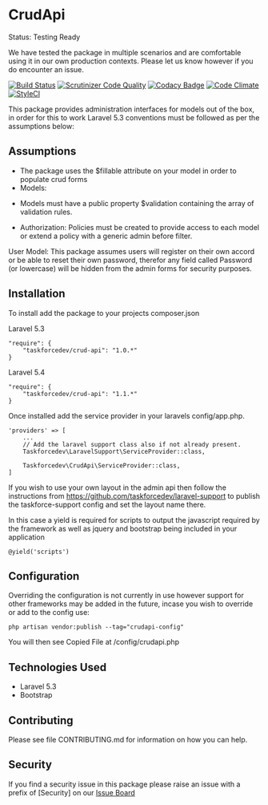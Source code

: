 # CrudApi #

Status: Testing Ready

We have tested the package in multiple scenarios and are comfortable using it in our own production contexts.  Please let us know however if you do encounter an issue.

[![Build Status](https://travis-ci.org/taskforcedev-testing/crudapi.svg?branch=master)](https://travis-ci.org/taskforcedev-testing/crudapi) [![Scrutinizer Code Quality](https://scrutinizer-ci.com/g/taskforcedev/crud-api/badges/quality-score.png?b=master)](https://scrutinizer-ci.com/g/taskforcedev/crud-api/?branch=master) [![Codacy Badge](https://www.codacy.com/project/badge/aff7a9540c4b4f03977393a05d23a25d)](https://www.codacy.com/public/taskforce2eu/crud-api) [![Code Climate](https://codeclimate.com/github/taskforcedev/crud-api/badges/gpa.svg)](https://codeclimate.com/github/taskforcedev/crud-api)
[![StyleCI](https://styleci.io/repos/32332348/shield?branch=master)](https://styleci.io/repos/32332348)

This package provides administration interfaces for models out of the box, in order for this to work Laravel 5.3 conventions must be followed as per the assumptions below:

## Assumptions
- The package uses the $fillable attribute on your model in order to populate crud forms
- Models:
 * Models must have a public property $validation containing the array of validation rules.
- Authorization: Policies must be created to provide access to each model or extend a policy with a generic admin before filter.

User Model: This package assumes users will register on their own accord or be able to reset their own password, therefor any field called Password (or lowercase) will be hidden from the admin forms for security purposes.

## Installation
To install add the package to your projects composer.json

Laravel 5.3

    "require": {
        "taskforcedev/crud-api": "1.0.*"
    }

Laravel 5.4

    "require": {
        "taskforcedev/crud-api": "1.1.*"
    }

Once installed add the service provider in your laravels config/app.php.

    'providers' => [
        ...
        // Add the laravel support class also if not already present.
        Taskforcedev\LaravelSupport\ServiceProvider::class,

        Taskforcedev\CrudApi\ServiceProvider::class,
    ]

If you wish to use your own layout in the admin api then follow the instructions from https://github.com/taskforcedev/laravel-support to publish the taskforce-support config and set the layout name there.

In this case a yield is required for scripts to output the javascript required by the framework as well as jquery and bootstrap being included in your application

    @yield('scripts')

## Configuration

Overriding the configuration is not currently in use however support for other frameworks may be added in the future, incase you wish to override or add to the config use:

    php artisan vendor:publish --tag="crudapi-config"

You will then see Copied File at /config/crudapi.php

## Technologies Used
 * Laravel 5.3
 * Bootstrap

## Contributing

Please see file CONTRIBUTING.md for information on how you can help.

## Security

If you find a security issue in this package please raise an issue with a prefix of [Security] on our [Issue Board](https://github.com/taskforcedev/crud-api/issues)
